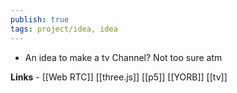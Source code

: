 ```yaml
---
publish: true
tags: project/idea, idea
---
```

- An idea to make a tv Channel? Not too sure atm

**Links**
    - [[Web RTC]] [[three.js]] [[p5]] [[YORB]] [[tv]]
